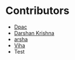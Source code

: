  # Contributors

- [Dpac](https://github.com/ldpacl)
- [Darshan Krishna](https;//github.com/DarshanKrishna-DK)
- [arsha](https://github.com/arsha-gif)
- [Viha](https://github.com/VihaShomikha)
- Test
